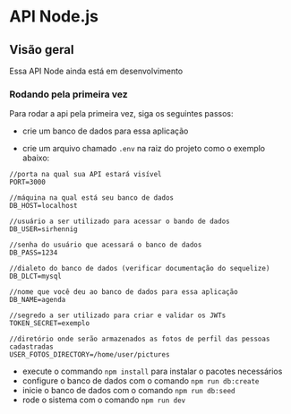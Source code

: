 # API Node.js

## Visão geral
Essa API Node ainda está em desenvolvimento

### Rodando pela primeira vez
Para rodar a api pela primeira vez, siga os seguintes passos:

* crie um banco de dados para essa aplicação

* crie um arquivo chamado `.env` na raiz do projeto como o exemplo abaixo:
```
//porta na qual sua API estará visível
PORT=3000

//máquina na qual está seu banco de dados
DB_HOST=localhost

//usuário a ser utilizado para acessar o bando de dados
DB_USER=sirhennig

//senha do usuário que acessará o banco de dados
DB_PASS=1234

//dialeto do banco de dados (verificar documentação do sequelize)
DB_DLCT=mysql

//nome que você deu ao banco de dados para essa aplicação
DB_NAME=agenda

//segredo a ser utilizado para criar e validar os JWTs
TOKEN_SECRET=exemplo

//diretório onde serão armazenados as fotos de perfil das pessoas cadastradas
USER_FOTOS_DIRECTORY=/home/user/pictures
```
* execute o commando `npm install` para instalar o pacotes necessários
* configure o banco de dados com o comando `npm run db:create`
* inicie o banco de dados com o comando `npm run db:seed`
* rode o sistema com o comando `npm run dev`
